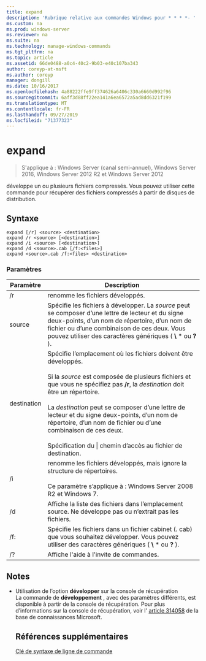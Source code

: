 ```yaml
---
title: expand
description: 'Rubrique relative aux commandes Windows pour * * * *- '
ms.custom: na
ms.prod: windows-server
ms.reviewer: na
ms.suite: na
ms.technology: manage-windows-commands
ms.tgt_pltfrm: na
ms.topic: article
ms.assetid: 66de0488-a0c4-40c2-9b03-e40c107ba343
author: coreyp-at-msft
ms.author: coreyp
manager: dongill
ms.date: 10/16/2017
ms.openlocfilehash: 4a88222ffe9ff374626a6406c330a6660d992f96
ms.sourcegitcommit: 6aff3d88ff22ea141a6ea6572a5ad8dd6321f199
ms.translationtype: MT
ms.contentlocale: fr-FR
ms.lasthandoff: 09/27/2019
ms.locfileid: "71377323"
---
```

# <a name="expand"></a>expand

>S'applique à : Windows Server (canal semi-annuel), Windows Server 2016, Windows Server 2012 R2 et Windows Server 2012

développe un ou plusieurs fichiers compressés. Vous pouvez utiliser cette commande pour récupérer des fichiers compressés à partir de disques de distribution.  
## <a name="syntax"></a>Syntaxe  
```  
expand [/r] <source> <destination>  
expand /r <source> [<destination>]  
expand /i <source> [<destination>]  
expand /d <source>.cab [/f:<files>]  
expand <source>.cab /f:<files> <destination>  
```  
### <a name="parameters"></a>Paramètres  

|  Paramètre  |                                                                                                                                                                   Description                                                                                                                                                                    |
|-------------|--------------------------------------------------------------------------------------------------------------------------------------------------------------------------------------------------------------------------------------------------------------------------------------------------------------------------------------------------|
|     /r      |                                                                                                                                                             renomme les fichiers développés.                                                                                                                                                              |
|   source    |                                                                              Spécifie les fichiers à développer. La *source* peut se composer d’une lettre de lecteur et du signe deux-points, d’un nom de répertoire, d’un nom de fichier ou d’une combinaison de ces deux. Vous pouvez utiliser des caractères génériques ( **\\** \* ou **?** ).                                                                               |
| destination | Spécifie l’emplacement où les fichiers doivent être développés.<br /><br />Si la *source* est composée de plusieurs fichiers et que vous ne spécifiez pas **/r**, la *destination* doit être un répertoire.<br /><br />La *destination* peut se composer d’une lettre de lecteur et du signe deux-points, d’un nom de répertoire, d’un nom de fichier ou d’une combinaison de ces deux.<br /><br />Spécification du &#124; chemin d’accès au fichier de destination. |
|     /i      |                                                                                                   renomme les fichiers développés, mais ignore la structure de répertoires.<br /><br />Ce paramètre s’applique à :  Windows Server 2008 R2 et Windows 7.                                                                                                    |
|     /d      |                                                                                                                              Affiche la liste des fichiers dans l’emplacement source. Ne développe pas ou n’extrait pas les fichiers.                                                                                                                              |
|     /f:     |                                                                                                                 Spécifie les fichiers dans un fichier cabinet (. cab) que vous souhaitez développer. Vous pouvez utiliser des caractères génériques ( **\\** \* ou **?** ).                                                                                                                 |
|     /?      |                                                                                                                                                       Affiche l'aide à l'invite de commandes.                                                                                                                                                       |

## <a name="remarks"></a>Notes  
- Utilisation de l’option **développer** sur la console de récupération  
  La commande de **développement** , avec des paramètres différents, est disponible à partir de la console de récupération. Pour plus d’informations sur la console de récupération, voir l' [article 314058](https://support.microsoft.com/kb/314058) de la base de connaissances Microsoft.  
  ## <a name="additional-references"></a>Références supplémentaires  
  [Clé de syntaxe de ligne de commande](command-line-syntax-key.md)  
